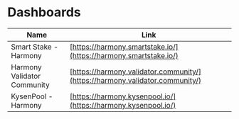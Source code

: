 # Dashboards

| Name                        | Link                                                                         |
| --------------------------- | ---------------------------------------------------------------------------- |
| Smart Stake - Harmony       | [https://harmony.smartstake.io/](https://harmony.smartstake.io/)             |
| Harmony Validator Community | [https://harmony.validator.community/](https://harmony.validator.community/) |
| KysenPool - Harmony         | [https://harmony.kysenpool.io/](https://harmony.kysenpool.io/)               |
